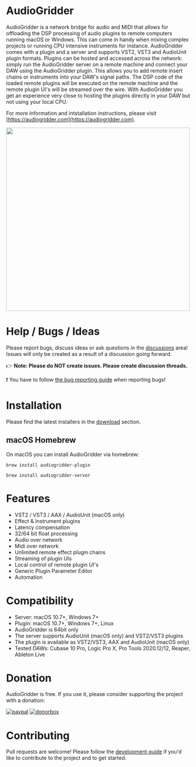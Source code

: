 # AudioGridder

AudioGridder is a network bridge for audio and MIDI that allows for offloading
the DSP processing of audio plugins to remote computers running macOS or
Windows. This can come in handy when mixing complex projects or running CPU
intensive instruments for instance.  AudioGridder comes with a plugin and a
server and supports VST2, VST3 and AudioUnit plugin formats. Plugins can be
hosted and accessed across the network: simply run the AudioGridder server on a
remote machine and connect your DAW using the AudioGridder plugin. This allows
you to add remote insert chains or instruments into your DAW's signal paths. The
DSP code of the loaded remote plugins will be executed on the remote machine and
the remote plugin UI's will be streamed over the wire. With AudioGridder you get
an experience very close to hosting the plugins directly in your DAW but not
using your local CPU.

For more information and intstallation instructions, please visit
[https://audiogridder.com](https://audiogridder.com).

<p align="left">
<img src="https://audiogridder.com/wp-content/uploads/2021/03/diagram-gray.png" width="500" />
</p>

# Help / Bugs / Ideas

Please report bugs, discuss ideas or ask questions in the
[discussions](https://github.com/apohl79/audiogridder/discussions) area!
Issues will only be created as a result of a discussion going forward.

:point_right: **Note: Please do NOT create issues. Please create discussion threads.**

:exclamation: You have to follow [the bug reporting guide](https://audiogridder.com/bug-reports/) when reporting bugs!

# Installation

Please find the latest installers in the 
[download](https://audiogridder.com/download/) section.

## macOS Homebrew

On macOS you can install AudioGridder via homebrew:

```
brew install audiogridder-plugin
```
```
brew install audiogridder-server
```

# Features

- VST2 / VST3 / AAX / AudioUnit (macOS only)
- Effect & Instrument plugins
- Latency compensation
- 32/64 bit float processing
- Audio over network
- Midi over network
- Unlimited remote effect plugin chains
- Streaming of plugin UIs
- Local control of remote plugin UI's
- Generic Plugin Parameter Editor
- Automation

# Compatibility

- Server: macOS 10.7+, Windows 7+
- Plugin: macOS 10.7+, Windows 7+, Linux
- AudioGridder is 64bit only
- The server supports AudioUnit (macOS only) and VST2/VST3 plugins
- The plugin is available as VST2/VST3, AAX and AudioUnit (macOS only)
- Tested DAWs: Cubase 10 Pro, Logic Pro X, Pro Tools 2020.12/12, Reaper, Ableton Live

# Donation

AudioGridder is free. If you use it, please consider supporting the project with a donation:

[![paypal](https://www.paypalobjects.com/en_US/i/btn/btn_donateCC_LG.gif)](https://www.paypal.com/cgi-bin/webscr?cmd=_s-xclick&hosted_button_id=MF9TGYY8P8GG4)
[![donorbox](https://d1iczxrky3cnb2.cloudfront.net/button-small-blue.png)](https://donorbox.org/audiogridder?default_interval=o)

# Contributing

Pull requests are welcome! Please follow the
[development guide](https://github.com/apohl79/audiogridder/DEVELOP.md)
if you'd like to contribute to the project and to get started.
